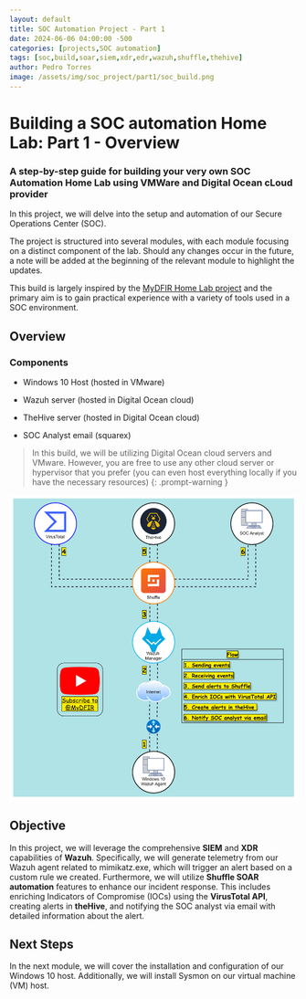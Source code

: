 ```yaml
---
layout: default
title: SOC Automation Project - Part 1
date: 2024-06-06 04:00:00 -500
categories: [projects,SOC automation]
tags: [soc,build,soar,siem,xdr,edr,wazuh,shuffle,thehive]
author: Pedro Torres
image: /assets/img/soc_project/part1/soc_build.png
---
```


# Building a SOC automation Home Lab: Part 1 - Overview

### A step-by-step guide for building your very own SOC Automation Home Lab using VMWare and Digital Ocean cLoud provider

In this project, we will delve into the setup and automation of our Secure Operations Center (SOC).

The project is structured into several modules, with each module focusing on a distinct component of the lab. Should any changes occur in the future, a note will be added at the beginning of the relevant module to highlight the updates.

This build is largely inspired by the [MyDFIR Home Lab project](https://youtu.be/Lb_ukgtYK_U?si=yr7cF7uzDXVWlLt1) and the primary aim is to gain practical experience with a variety of tools used in a SOC environment.

## Overview

### Components

* Windows 10 Host (hosted in VMware)

* Wazuh server (hosted in Digital Ocean cloud) 

* TheHive server (hosted in Digital Ocean cloud) 

* SOC Analyst email (squarex)  

> In this build, we will be utilizing Digital Ocean cloud servers and VMware. However, you are free to use any other cloud server or hypervisor that you prefer (you can even host everything locally if you have the necessary resources)
{: .prompt-warning }

![Diagram](/assets/img/soc_project/part1/socautomation3.drawio.svg)

## Objective

In this project, we will leverage the comprehensive **SIEM** and **XDR** capabilities of **Wazuh**. Specifically, we will generate telemetry from our Wazuh agent related to mimikatz.exe, which will trigger an alert based on a custom rule we created. Furthermore, we will utilize **Shuffle SOAR automation** features to enhance our incident response. This includes enriching Indicators of Compromise (IOCs) using the **VirusTotal API**, creating alerts in **theHive**, and notifying the SOC analyst via email with detailed information about the alert.

## Next Steps

In the next module, we will cover the installation and configuration of our Windows 10 host. Additionally, we will install Sysmon on our virtual machine (VM) host.
